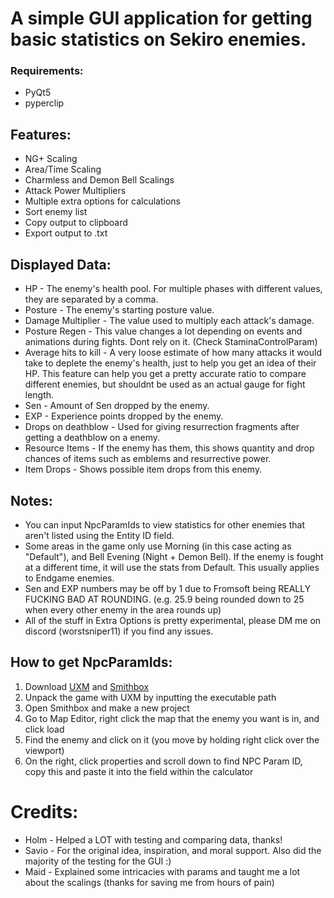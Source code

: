 # A simple GUI application for getting basic statistics on Sekiro enemies.
### Requirements:
 - PyQt5
 - pyperclip 

## Features:
 - NG+ Scaling
 - Area/Time Scaling
 - Charmless and Demon Bell Scalings
 - Attack Power Multipliers
 - Multiple extra options for calculations
 - Sort enemy list
 - Copy output to clipboard
 - Export output to .txt

## Displayed Data:
 - HP - The enemy's health pool. For multiple phases with different values, they are separated by a comma.
 - Posture - The enemy's starting posture value.
 - Damage Multiplier - The value used to multiply each attack's damage.
 - Posture Regen - This value changes a lot depending on events and animations during fights. Dont rely on it. (Check StaminaControlParam)
 - Average hits to kill - A very loose estimate of how many attacks it would take to deplete the enemy's health, just to help you get an idea of their HP. This feature can help you get a pretty accurate ratio to compare different enemies, but shouldnt be used as an actual gauge for fight length.
 - Sen - Amount of Sen dropped by the enemy.
 - EXP - Experience points dropped by the enemy.
 - Drops on deathblow - Used for giving resurrection fragments after getting a deathblow on a enemy.
 - Resource Items - If the enemy has them, this shows quantity and drop chances of items such as emblems and resurrective power.
 - Item Drops - Shows possible item drops from this enemy.

## Notes:
 - You can input NpcParamIds to view statistics for other enemies that aren't listed using the Entity ID field.
 - Some areas in the game only use Morning (in this case acting as "Default"), and Bell Evening (Night + Demon Bell). If the enemy is fought at a different time, it will use the stats from Default. This usually applies to Endgame enemies.
 - Sen and EXP numbers may be off by 1 due to Fromsoft being REALLY FUCKING BAD AT ROUNDING. (e.g. 25.9 being rounded down to 25 when every other enemy in the area rounds up)
 - All of the stuff in Extra Options is pretty experimental, please DM me on discord (worstsniper11) if you find any issues.

## How to get NpcParamIds:
1. Download [UXM](https://www.nexusmods.com/eldenring/mods/1651?tab=files) and [Smithbox](https://github.com/vawser/Smithbox/releases)
2. Unpack the game with UXM by inputting the executable path
3. Open Smithbox and make a new project
4. Go to Map Editor, right click the map that the enemy you want is in, and click load
5. Find the enemy and click on it (you move by holding right click over the viewport)
6. On the right, click properties and scroll down to find NPC Param ID, copy this and paste it into the field within the calculator

# Credits:
 - Holm - Helped a LOT with testing and comparing data, thanks!
 - Savio - For the original idea, inspiration, and moral support. Also did the majority of the testing for the GUI :)
 - Maid - Explained some intricacies with params and taught me a lot about the scalings (thanks for saving me from hours of pain)
